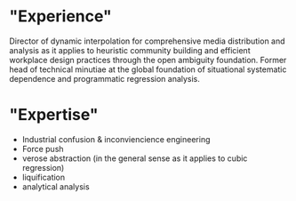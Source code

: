 # "Experience"
Director of dynamic interpolation for comprehensive media distribution and analysis as it applies to heuristic community building and efficient workplace design practices through the open ambiguity foundation. Former head of technical minutiae at the global foundation of situational systematic dependence and programmatic regression analysis.

# "Expertise"
- Industrial confusion & inconviencience engineering
- Force push
- verose abstraction (in the general sense as it applies to cubic regression)
- liquification
- analytical analysis
